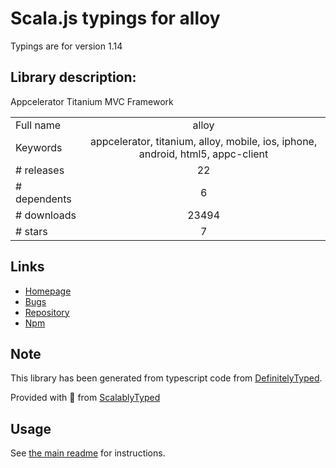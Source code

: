 
# Scala.js typings for alloy

Typings are for version 1.14

## Library description:
Appcelerator Titanium MVC Framework

|                    |                 |
| ------------------ | :-------------: |
| Full name          | alloy |
| Keywords           | appcelerator, titanium, alloy, mobile, ios, iphone, android, html5, appc-client |
| # releases         | 22 |
| # dependents       | 6 |
| # downloads        | 23494 |
| # stars            | 7 |

## Links
- [Homepage](https://github.com/appcelerator/alloy#readme)
- [Bugs](https://jira.appcelerator.org/browse/ALOY)
- [Repository](https://github.com/appcelerator/alloy)
- [Npm](https://www.npmjs.com/package/alloy)
    


## Note
This library has been generated from typescript code from [DefinitelyTyped](https://definitelytyped.org).

Provided with :purple_heart: from [ScalablyTyped](https://github.com/oyvindberg/ScalablyTyped)

## Usage
See [the main readme](../../readme.md) for instructions.


